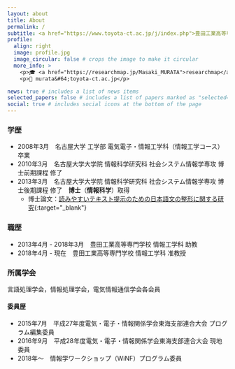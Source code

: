 ```yaml
---
layout: about
title: About
permalink: /
subtitle: <a href="https://www.toyota-ct.ac.jp/j/index.php">豊田工業高等専門学校</a> <a href="https://www.ice.toyota-ct.ac.jp/jp/">情報工学科</a> 准教授
profile:
  align: right
  image: profile.jpg
  image_circular: false # crops the image to make it circular
  more_info: >
    <p>🎓 <a href="https://researchmap.jp/Masaki_MURATA">researchmap</a></p>
    <p>📩 murata&#64;toyota-ct.ac.jp</p>

news: true # includes a list of news items
selected_papers: false # includes a list of papers marked as "selected={true}"
social: true # includes social icons at the bottom of the page
---
```


<!-- Write your biography here. Tell the world about yourself. Link to your favorite [subreddit](http://reddit.com). You can put a picture in, too. The code is already in, just name your picture `prof_pic.jpg` and put it in the `img/` folder.

Put your address / P.O. box / other info right below your picture. You can also disable any of these elements by editing `profile` property of the YAML header of your `_pages/about.md`. Edit `_bibliography/papers.bib` and Jekyll will render your [publications page](/al-folio/publications/) automatically.

Link to your social media connections, too. This theme is set up to use [Font Awesome icons](https://fontawesome.com/) and [Academicons](https://jpswalsh.github.io/academicons/), like the ones below. Add your Facebook, Twitter, LinkedIn, Google Scholar, or just disable all of them. -->

<!-- ### プロフィール -->

<!-- - 氏名：[村田 匡輝](https://researchmap.jp/Masaki_MURATA){:target="_blank"} (Masaki MURATA) -->
<!-- - 所属：[豊田工業高等専門学校](https://www.toyota-ct.ac.jp/j/index.php){:target="_blank"} [情報工学科](https://www.ice.toyota-ct.ac.jp/jp/){:target="_blank"} -->
<!-- - 役職：准教授 -->
<!-- - 連絡先：murata [at] toyota-ct.ac.jp -->

<!-- ![プロフィール](/assets/images/profile.jpg) -->

### 学歴

- 2008年3月　名古屋大学 工学部 電気電子・情報工学科（情報工学コース） 卒業
- 2010年3月　名古屋大学大学院 情報科学研究科 社会システム情報学専攻 博士前期課程 修了
- 2013年3月　名古屋大学大学院 情報科学研究科 社会システム情報学専攻 博士後期課程 修了　__博士__（__情報科学__）取得
  - 博士論文：[読みやすいテキスト提示のための日本語文の整形に関する研究](https://nagoya.repo.nii.ac.jp/records/15926#.YU1hxmZLjzc){:target="_blank"}

### 職歴

- 2013年4月 - 2018年3月　豊田工業高等専門学校 情報工学科 助教
- 2018年4月 - 現在　豊田工業高等専門学校 情報工学科 准教授

<!-- ## 賞罰

- 平成21年度 電子情報通信学会東海支部 学生研究奨励賞
- 平成22年度 名古屋大学学術奨励賞
- 平成23年度 電気関係学会東海支部連合大会 奨励賞 -->

### 所属学会

言語処理学会，情報処理学会，電気情報通信学会各会員

#### 委員歴

- 2015年7月　平成27年度電気・電子・情報関係学会東海支部連合大会 プログラム編集委員
- 2016年9月　平成28年度電気・電子・情報関係学会東海支部連合大会 現地委員
- 2018年〜　情報学ワークショップ（WiNF）プログラム委員
